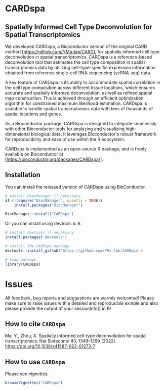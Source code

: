 # CARDspa

## Spatially Informed Cell Type Deconvolution for Spatial Transcriptomics 
We developed CARDspa, a Bioconductor version of the original CARD method 
[https://github.com/YMa-lab/CARD], for spatially informed cell type 
deconvolution in spatial transcriptomics. CARDspa is a reference-based 
deconvolution tool that estimates the cell type composition in spatial 
transcriptomics data by utilizing cell-type-specific expression information 
obtained from reference single-cell RNA sequencing (scRNA-seq) data.

A key feature of CARDspa is its ability to accommodate spatial correlation in 
the cell type composition across different tissue locations, which ensures 
accurate and spatially informed deconvolution, as well as refined spatial map 
construction. This is achieved through an efficient optimization algorithm for 
constrained maximum likelihood estimation. CARDspa is scalable to handle spatial 
transcriptomics data with tens of thousands of spatial locations and genes.

As a Bioconductor package, CARDspa is designed to integrate seamlessly with 
other Bioconductor tools for analyzing and visualizing high-dimensional 
biological data. It leverages Bioconductor's robust framework for 
reproducibility and ease of use within the R ecosystem.

CARDspa is implemented as an open-source R package, and is freely available on 
Bioconductor at [https://bioconductor.org/packages/CARDspa/].

Installation
------------
You can install the released version of CARDspa using BioConductor.

``` r
# install BiocManager if necessary
if (!require("BiocManager", quietly = TRUE))
    install.packages("BiocManager")

BiocManager::install("CARDspa")

```

Or you can install using devtools in R.
``` r
# install devtools if necessary
install.packages('devtools')

# install the CARDspa package
devtools::install_github('https://github.com/YMa-lab/CARDspa')

# load package
library(CARDspa)

```

# Issues
All feedback, bug reports and suggestions are warmly welcomed! Please make sure 
to raise issues with a detailed and reproducible exmple and also please 
provide the output of your sessionInfo() in R! 

How to cite `CARDspa`
-------------------
Ma, Y., Zhou, X. Spatially informed cell-type deconvolution for spatial 
transcriptomics. Nat Biotechnol 40, 1349–1359 (2022). 
https://doi.org/10.1038/s41587-022-01273-7

How to use `CARDspa`
-------------------
Please see vignettes.
``` r
browseVignettes("CARDspa")
```

